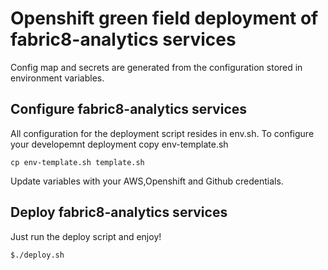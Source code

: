 # Openshift green field deployment of fabric8-analytics services

Config map and secrets are generated from the configuration stored in environment variables.

## Configure fabric8-analytics services
All configuration for the deployment script resides in env.sh.
To configure your developemnt deployment copy env-template.sh

`cp env-template.sh template.sh`

Update variables with your AWS,Openshift and Github credentials.

## Deploy fabric8-analytics services
Just run the deploy script and enjoy!

`$./deploy.sh`
